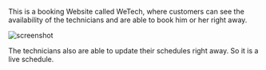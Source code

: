 This is a booking Website called WeTech, where customers can see the availability of the technicians and are able to book him or her right away.

![screenshot](https://cloud.githubusercontent.com/assets/11033527/10041206/5d8814a6-61da-11e5-9780-c89d84ae83b9.jpg)

The technicians also are able to update their schedules right away. So it is a live schedule.
